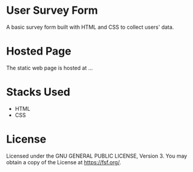 # User Survey Form

A basic survey form built with HTML and CSS to collect users' data.

# Hosted Page

The static web page is hosted at ...

# Stacks Used

- HTML
- CSS

# License

Licensed under the GNU GENERAL PUBLIC LICENSE, Version 3. You may obtain a copy of the License at <https://fsf.org/>.
